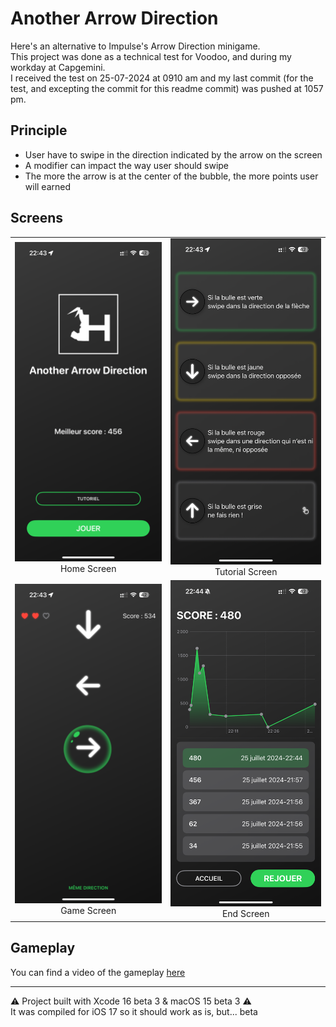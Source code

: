 # Another Arrow Direction

Here's an alternative to Impulse's Arrow Direction minigame. <br />
This project was done as a technical test for Voodoo, and during my workday at Capgemini. <br />
I received the test on 25-07-2024 at 0910 am and my last commit (for the test, and excepting the commit for this readme commit) was pushed at 1057 pm. <br />

## Principle

- User have to swipe in the direction indicated by the arrow on the screen
- A modifier can impact the way user should swipe
- The more the arrow is at the center of the bubble, the more points user will earned

## Screens

| | |
|:-------------------------:|:-------------------------:|
|<img width="512" alt="Home Screen" src="Images/Home.PNG"> Home Screen |  <img width="512" alt="Tutorial Screen" src="Images/Tutorial.PNG"> Tutorial Screen |
|<img width="512" alt="Game Screen" src="Images/Game.PNG"> Game Screen |  <img width="512" alt="End Screen" src="Images/EndScreen.PNG"> End Screen |

## Gameplay

You can find a video of the gameplay [here](Images/Gameplay.mp4)

---

⚠️ Project built with Xcode 16 beta 3 & macOS 15 beta 3 ⚠️ <br />
It was compiled for iOS 17 so it should work as is, but... beta
